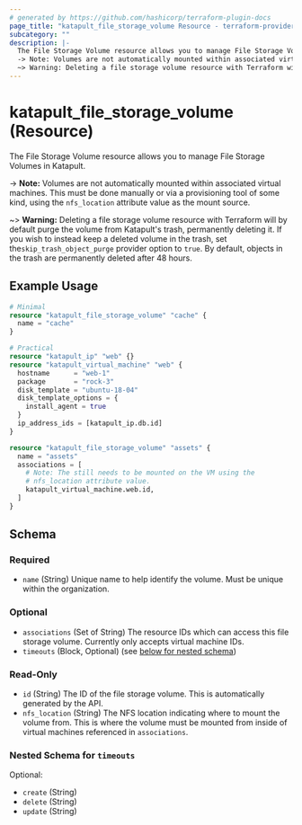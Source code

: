 ```yaml
---
# generated by https://github.com/hashicorp/terraform-plugin-docs
page_title: "katapult_file_storage_volume Resource - terraform-provider-katapult"
subcategory: ""
description: |-
  The File Storage Volume resource allows you to manage File Storage Volumes in Katapult.
  -> Note: Volumes are not automatically mounted within associated virtual machines. This must be done manually or via a provisioning tool of some kind, using the nfs_location attribute value as the mount source.
  ~> Warning: Deleting a file storage volume resource with Terraform will by default purge the volume from Katapult's trash, permanently deleting it. If you wish to instead keep a deleted volume in the trash, set theskip_trash_object_purge provider option to true. By default, objects in the trash are permanently deleted after 48 hours.
---
```


# katapult_file_storage_volume (Resource)

The File Storage Volume resource allows you to manage File Storage Volumes in Katapult.

-> **Note:** Volumes are not automatically mounted within associated virtual machines. This must be done manually or via a provisioning tool of some kind, using the `nfs_location` attribute value as the mount source.

~> **Warning:** Deleting a file storage volume resource with Terraform will by default purge the volume from Katapult's trash, permanently deleting it. If you wish to instead keep a deleted volume in the trash, set the`skip_trash_object_purge` provider option to `true`. By default, objects in the trash are permanently deleted after 48 hours.

## Example Usage

```terraform
# Minimal
resource "katapult_file_storage_volume" "cache" {
  name = "cache"
}

# Practical
resource "katapult_ip" "web" {}
resource "katapult_virtual_machine" "web" {
  hostname      = "web-1"
  package       = "rock-3"
  disk_template = "ubuntu-18-04"
  disk_template_options = {
    install_agent = true
  }
  ip_address_ids = [katapult_ip.db.id]
}

resource "katapult_file_storage_volume" "assets" {
  name = "assets"
  associations = [
    # Note: The still needs to be mounted on the VM using the
    # nfs_location attribute value.
    katapult_virtual_machine.web.id,
  ]
}
```

<!-- schema generated by tfplugindocs -->
## Schema

### Required

- `name` (String) Unique name to help identify the volume. Must be unique within the organization.

### Optional

- `associations` (Set of String) The resource IDs which can access this file storage volume. Currently only accepts virtual machine IDs.
- `timeouts` (Block, Optional) (see [below for nested schema](#nestedblock--timeouts))

### Read-Only

- `id` (String) The ID of the file storage volume. This is automatically generated by the API.
- `nfs_location` (String) The NFS location indicating where to mount the volume from. This is where the volume must be mounted from inside of virtual machines referenced in `associations`.

<a id="nestedblock--timeouts"></a>
### Nested Schema for `timeouts`

Optional:

- `create` (String)
- `delete` (String)
- `update` (String)
